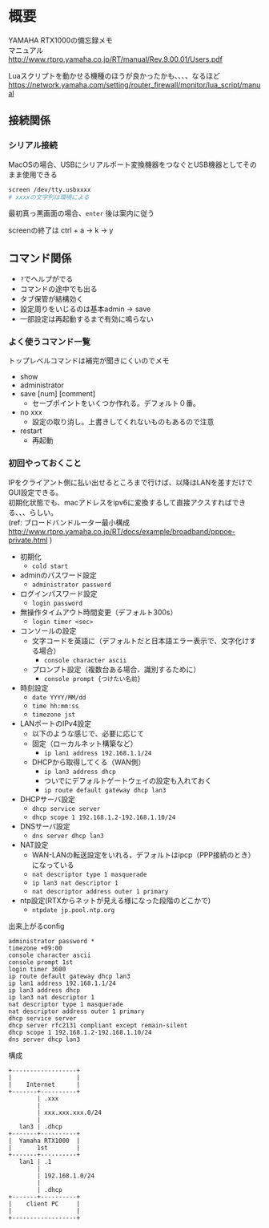 # 概要
YAMAHA RTX1000の備忘録メモ\
マニュアル\
http://www.rtpro.yamaha.co.jp/RT/manual/Rev.9.00.01/Users.pdf

Luaスクリプトを動かせる機種のほうが良かったかも、、、、なるほど\
https://network.yamaha.com/setting/router_firewall/monitor/lua_script/manual
## 接続関係
### シリアル接続
MacOSの場合、USBにシリアルポート変換機器をつなぐとUSB機器としてそのまま使用できる

```sh
screen /dev/tty.usbxxxx
# xxxxの文字列は環境による
```

最初真っ黒画面の場合、`enter`
後は案内に従う

screenの終了は ctrl + a -> k -> y


## コマンド関係
- `?`でヘルプがでる
- コマンドの途中でも出る
- タブ保管が結構効く
- 設定周りをいじるのは基本admin -> save
- 一部設定は再起動するまで有効に鳴らない

### よく使うコマンド一覧
トップレベルコマンドは補完が聞きにくいのでメモ

- show
- administrator
- save [num] [comment]
  - セーブポイントをいくつか作れる。デフォルト０番。
- no xxx
  - 設定の取り消し。上書きしてくれないものもあるので注意
- restart
  - 再起動


### 初回やっておくこと
IPをクライアント側に払い出せるところまで行けば、以降はLANを差すだけでGUI設定できる。\
初期化状態でも、macアドレスをipv6に変換するして直接アクスすればできる、、、らしい。\
(ref: ブロードバンドルーター最小構成 http://www.rtpro.yamaha.co.jp/RT/docs/example/broadband/pppoe-private.html )

- 初期化
  - `cold start`
- adminのパスワード設定
  - `administrator password`
- ログインパスワード設定
  - `login password`
- 無操作タイムアウト時間変更（デフォルト300s）
  - `login timer <sec>`
- コンソールの設定
  - 文字コードを英語に（デフォルトだと日本語エラー表示で、文字化けする場合）
    - `console character ascii`
  - プロンプト設定（複数台ある場合、識別するために）
    - `console prompt {つけたい名前}`
- 時刻設定
  - `date YYYY/MM/dd`
  - `time hh:mm:ss`
  - `timezone jst`
- LANポートのIPv4設定
  - 以下のような感じで、必要に応じて
  - 固定（ローカルネット構築など）
    - `ip lan1 address 192.168.1.1/24`
  - DHCPから取得してくる（WAN側）
    - `ip lan3 address dhcp`
    - ついでにデフォルトゲートウェイの設定も入れておく
    - `ip route default gateway dhcp lan3`
- DHCPサーバ設定
  - `dhcp service server`
  - `dhcp scope 1 192.168.1.2-192.168.1.10/24`
- DNSサーバ設定
  - `dns server dhcp lan3`
- NAT設定
  - WAN-LANの転送設定をいれる、デフォルトはipcp（PPP接続のとき）になっている
  - `nat descriptor type 1 masquerade`
  - `ip lan3 nat descriptor 1`
  - `nat descriptor address outer 1 primary`
- ntp設定(RTXからネットが見える様になった段階のどこかで)
  - `ntpdate jp.pool.ntp.org`

出来上がるconfig

```
administrator password *
timezone +09:00
console character ascii
console prompt 1st
login timer 3600
ip route default gateway dhcp lan3
ip lan1 address 192.168.1.1/24
ip lan3 address dhcp
ip lan3 nat descriptor 1
nat descriptor type 1 masquerade
nat descriptor address outer 1 primary
dhcp service server
dhcp server rfc2131 compliant except remain-silent
dhcp scope 1 192.168.1.2-192.168.1.10/24
dns server dhcp lan3
```

構成

```
+------------------+
|                  |
|    Internet      |
+-------+----------+
        | .xxx
        |
        | xxx.xxx.xxx.0/24
        |
   lan3 | .dhcp
+-------+----------+
|  Yamaha RTX1000  |
|       1st        |
+-------+----------+
   lan1 | .1
        |
        | 192.168.1.0/24
        |
        | .dhcp
+-------+----------+
|    client PC     |
|                  |
+------------------+

```

